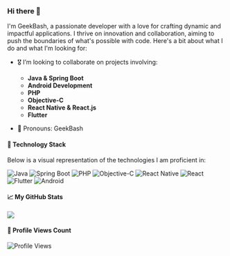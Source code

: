 
### Hi there 👋

I'm GeekBash, a passionate developer with a love for crafting dynamic and impactful applications. I thrive on innovation and collaboration, aiming to push the boundaries of what's possible with code. Here's a bit about what I do and what I'm looking for:

- 🎖️ I’m looking to collaborate on projects involving:
  - **Java & Spring Boot**
  - **Android Development**
  - **PHP**
  - **Objective-C**
  - **React Native & React.js**
  - **Flutter**
  
- 🫡 Pronouns: GeekBash

#### 🚀 Technology Stack

Below is a visual representation of the technologies I am proficient in:

![Java](https://img.shields.io/badge/java-%23ED8B00.svg?style=for-the-badge&logo=java&logoColor=white)
![Spring Boot](https://img.shields.io/badge/Spring_Boot-%236DB33F.svg?style=for-the-badge&logo=spring-boot&logoColor=white)
![PHP](https://img.shields.io/badge/php-%23777BB4.svg?style=for-the-badge&logo=php&logoColor=white)
![Objective-C](https://img.shields.io/badge/Objective--C-%23000000.svg?style=for-the-badge&logo=apple&logoColor=white)
![React Native](https://img.shields.io/badge/React_Native-%2361DAFB.svg?style=for-the-badge&logo=react&logoColor=white)
![React](https://img.shields.io/badge/React-%2320232a.svg?style=for-the-badge&logo=react&logoColor=%2361DAFB)
![Flutter](https://img.shields.io/badge/Flutter-%2302569B.svg?style=for-the-badge&logo=flutter&logoColor=white)
![Android](https://img.shields.io/badge/Android-%233DDC84.svg?style=for-the-badge&logo=android&logoColor=white)

#### 📈 My GitHub Stats

<img src="https://github-readme-stats.vercel.app/api?username=ranushka-lakmal&show_icons=true&title_color=ffffff&icon_color=bb2acf&text_color=daf7dc&bg_color=151515">


#### 👀 Profile Views Count

![Profile Views](https://komarev.com/ghpvc/?username=ranushka-lakmal&style=flat-square&color=blueviolet&label=PROFILE+VIEWS)


